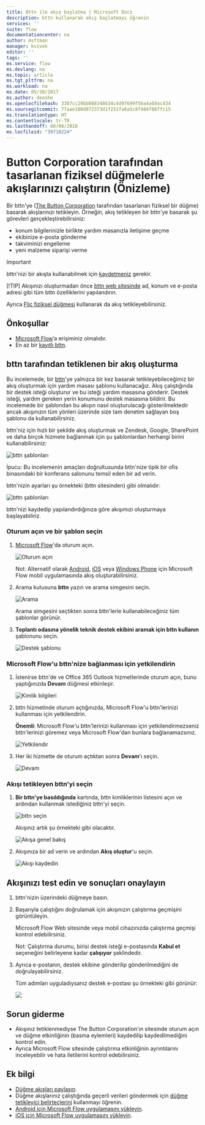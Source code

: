 ```yaml
---
title: Bttn ile akış başlatma | Microsoft Docs
description: bttn kullanarak akış başlatmayı öğrenin
services: ''
suite: flow
documentationcenter: na
author: msftman
manager: kvivek
editor: ''
tags: ''
ms.service: flow
ms.devlang: na
ms.topic: article
ms.tgt_pltfrm: na
ms.workload: na
ms.date: 05/30/2017
ms.author: deonhe
ms.openlocfilehash: 3387cc29bb088348634c4d97699f56a4a69ac434
ms.sourcegitcommit: 77aae180d972373d1f251fa6a5c8f484f08ffc15
ms.translationtype: HT
ms.contentlocale: tr-TR
ms.lasthandoff: 08/08/2018
ms.locfileid: "39718224"
---
```

# <a name="run-your-flows-with-physical-buttons-bttns-from-the-button-corporation-preview"></a>Button Corporation tarafından tasarlanan fiziksel düğmelerle akışlarınızı çalıştırın (Önizleme)
Bir bttn'ye ([The Button Corporation](https://my.bt.tn/) tarafından tasarlanan fiziksel bir düğme) basarak akışlarınızı tetikleyin. Örneğin, akış tetikleyen bir bttn'ye basarak şu görevleri gerçekleştirebilirsiniz:

* konum bilgilerinizle birlikte yardım masanızla iletişime geçme
* ekibinize e-posta gönderme
* takviminizi engelleme
* yeni malzeme siparişi verme

> [!IMPORTANT]
> bttn'nizi bir akışta kullanabilmek için [kaydetmeniz](https://my.bt.tn/) gerekir.
> 
> [!TIP]
> Akışınızı oluşturmadan önce [bttn web sitesinde](https://my.bt.tn/) ad, konum ve e-posta adresi gibi tüm bttn özelliklerini yapılandırın.
> 
> 

Ayrıca [Flic fiziksel düğmesi](flic-button-flows.md) kullanarak da akış tetikleyebilirsiniz.

## <a name="prerequisites"></a>Önkoşullar
* [Microsoft Flow](https://flow.microsoft.com)’a erişiminiz olmalıdır.
* En az bir [kayıtlı bttn](https://my.bt.tn/).

## <a name="create-a-flow-thats-triggered-from-a-bttn"></a>bttn tarafından tetiklenen bir akış oluşturma
Bu incelemede, bir [bttn](https://my.bt.tn/)'ye yalnızca bir kez basarak tetikleyebileceğimiz bir akış oluşturmak için yardım masası şablonu kullanacağız. Akış çalıştığında bir destek isteği oluşturur ve bu isteği yardım masasına gönderir. Destek isteği, yardım gereken yerin konumunu destek masasına bildirir. Bu incelemede bir şablondan bu akışın nasıl oluşturulacağı gösterilmektedir ancak akışınızın tüm yönleri üzerinde size tam denetim sağlayan boş şablonu da kullanabilirsiniz.

bttn'niz için hızlı bir şekilde akış oluşturmak ve Zendesk, Google, SharePoint ve daha birçok hizmete bağlanmak için şu şablonlardan herhangi birini kullanabilirsiniz:

![bttn şablonları](./media/bttn-button-flows/bttn-templates.png)

İpucu: Bu incelemenin amaçları doğrultusunda bttn'nize tipik bir ofis binasındaki bir konferans salonunu temsil eden bir ad verin.

bttn'nizin ayarları şu örnekteki (bttn sitesinden) gibi olmalıdır:

![bttn şablonları](./media/bttn-button-flows/bttn-config.png)

bttn'nizi kaydedip yapılandırdığınıza göre akışımızı oluşturmaya başlayabiliriz.

### <a name="sign-in-and-select-a-template"></a>Oturum açın ve bir şablon seçin
1. [Microsoft Flow](https://flow.microsoft.com)'da oturum açın.
   
    ![Oturum açın](./media/bttn-button-flows/sign-into-flow.png)
   
    Not: Alternatif olarak [Android](https://aka.ms/flowmobiledocsandroid), [iOS](https://aka.ms/flowmobiledocsios) veya [Windows Phone](https://aka.ms/flowmobilewindows) için Microsoft Flow mobil uygulamasında akış oluşturabilirsiniz.
2. Arama kutusuna **bttn** yazın ve arama simgesini seçin.
   
    ![Arama](./media/bttn-button-flows/bttn-search-template.png)
   
    Arama simgesini seçtikten sonra bttn'lerle kullanabileceğiniz tüm şablonlar görünür.
3. **Toplantı odasına yönelik teknik destek ekibini aramak için bttn kullanın** şablonunu seçin.
   
    ![Destek şablonu](./media/bttn-button-flows/bttn-select-template.png)

### <a name="authorize-microsoft-flow-to-connect-to-your-bttn"></a>Microsoft Flow'u bttn'nize bağlanması için yetkilendirin
1. İstenirse bttn'de ve Office 365 Outlook hizmetlerinde oturum açın, bunu yaptığınızda **Devam** düğmesi etkinleşir.
   
    ![Kimlik bilgileri](./media/bttn-button-flows/bttn-provide-credentials.png)
2. bttn hizmetinde oturum açtığınızda, Microsoft Flow'u bttn'lerinizi kullanması için yetkilendirin.
   
    **Önemli**: Microsoft Flow'u bttn'lerinizi kullanması için yetkilendirmezseniz bttn'lerinizi göremez veya Microsoft Flow'dan bunlara bağlanamazsınız.
   
    ![Yetkilendir](./media/bttn-button-flows/authorize-bttn.png)
3. Her iki hizmette de oturum açtıktan sonra **Devam**'ı seçin.
   
    ![Devam](./media/bttn-button-flows/continue.png)

### <a name="select-the-bttn-that-triggers-the-flow"></a>Akışı tetikleyen bttn'yi seçin
1. **Bir bttn'ye basıldığında** kartında, bttn kimliklerinin listesini açın ve ardından kullanmak istediğiniz bttn'yi seçin.
   
    ![bttn seçin](./media/bttn-button-flows/bttn-id.png)
   
    Akışınız artık şu örnekteki gibi olacaktır.
   
    ![Akışa genel bakış](./media/bttn-button-flows/bttn-done.png)
2. Akışınıza bir ad verin ve ardından **Akış oluştur**'u seçin.
   
    ![Akışı kaydedin](./media/bttn-button-flows/save.png)

## <a name="test-your-flow-and-confirm-results"></a>Akışınızı test edin ve sonuçları onaylayın
1. bttn'nizin üzerindeki düğmeye basın.
2. Başarıyla çalıştığını doğrulamak için akışınızın çalıştırma geçmişini görüntüleyin.
   
    Microsoft Flow Web sitesinde veya mobil cihazınızda çalıştırma geçmişi kontrol edebilirsiniz.
   
    Not: Çalıştırma durumu, birisi destek isteği e-postasında **Kabul et** seçeneğini belirleyene kadar **çalışıyor** şeklindedir.
3. Ayrıca e-postanın, destek ekibine gönderilip gönderilmediğini de doğrulayabilirsiniz.
   
    Tüm adımları uyguladıysanız destek e-postası şu örnekteki gibi görünür:
   
    ![](./media/bttn-button-flows/support-request-email.png)

## <a name="troubleshooting"></a>Sorun giderme
* Akışınız tetiklenmediyse The Button Corporation'ın sitesinde oturum açın ve düğme etkinliğinin (basma eylemleri) kaydedilip kaydedilmediğini kontrol edin.
* Ayrıca Microsoft Flow sitesinde çalıştırma etkinliğinin ayrıntılarını inceleyebilir ve hata iletilerini kontrol edebilirsiniz.

## <a name="more-information"></a>Ek bilgi
* [Düğme akışları paylaşın](share-buttons.md).
* Düğme akışlarınız çalıştığında geçerli verileri göndermek için [düğme tetikleyici belirteçlerini](introduction-to-button-trigger-tokens.md) kullanmayı öğrenin.
* [Android için Microsoft Flow uygulamasını yükleyin](https://aka.ms/flowmobiledocsandroid).
* [iOS için Microsoft Flow uygulamasını yükleyin](https://aka.ms/flowmobiledocsios).

